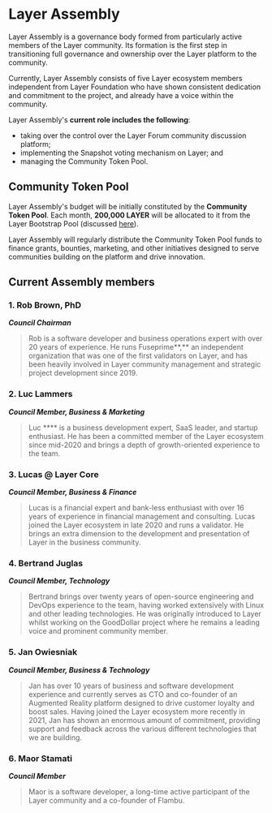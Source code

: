 # Layer Assembly

Layer Assembly is a governance body formed from particularly active members of the Layer community. Its formation is the first step in transitioning full governance and ownership over the Layer platform to the community.

Currently, Layer Assembly consists of five Layer ecosystem members independent from Layer Foundation who have shown consistent dedication and commitment to the project, and already have a voice within the community.

Layer Assembly's **current role includes the following**:

* taking over the control over the Layer Forum community discussion platform;
* implementing the Snapshot voting mechanism on Layer; and
* managing the Community Token Pool.

## Community Token Pool

Layer Assembly's budget will be initially constituted by the **Community Token Pool**. Each month, **200,000 LAYER** will be allocated to it from the Layer Bootstrap Pool (discussed [here](https://docs.layerscan.org/general/fuse-token/fuse-supply-and-current-distribution)).

Layer Assembly will regularly distribute the Community Token Pool funds to finance grants, bounties, marketing, and other initiatives designed to serve communities building on the platform and drive innovation.

## Current Assembly members

### **1. Rob Brown, PhD** <a href="#b624" id="b624"></a>

_**Council Chairman**_

> Rob is a software developer and business operations expert with over 20 years of experience. He runs Fuseprime**,** an independent organization that was one of the first validators on Layer, and has been heavily involved in Layer community management and strategic project development since 2019.

### **2. Luc Lammers** <a href="#1b91" id="1b91"></a>

_**Council Member, Business & Marketing**_

> Luc \*\*\*\* is a business development expert, SaaS leader, and startup enthusiast. He has been a committed member of the Layer ecosystem since mid-2020 and brings a depth of growth-oriented experience to the team.

### **3. Lucas @ Layer Core** <a href="#2105" id="2105"></a>

_**Council Member, Business & Finance**_

> Lucas is a financial expert and bank-less enthusiast with over 16 years of experience in financial management and consulting. Lucas joined the Layer ecosystem in late 2020 and runs a validator. He brings an extra dimension to the development and presentation of Layer in the business community.

### **4. Bertrand Juglas** <a href="#41a8" id="41a8"></a>

_**Council Member, Technology**_

> Bertrand brings over twenty years of open-source engineering and DevOps experience to the team, having worked extensively with Linux and other leading technologies. He was originally introduced to Layer whilst working on the GoodDollar project where he remains a leading voice and prominent community member.

### **5. Jan Owiesniak** <a href="#bce2" id="bce2"></a>

_**Council Member, Business & Technology**_

> Jan has over 10 years of business and software development experience and currently serves as CTO and co-founder of an Augmented Reality platform designed to drive customer loyalty and boost sales. Having joined the Layer ecosystem more recently in 2021, Jan has shown an enormous amount of commitment, providing support and feedback across the various different technologies that we are building.

### **6. Maor Stamati** <a href="#b624" id="b624"></a>

_**Council Member**_

> Maor is a software developer, a long-time active participant of the Layer community and a co-founder of Flambu.
